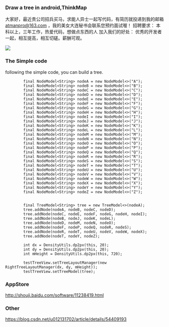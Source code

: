 ### Draw a tree in android,ThinkMap

大家好，最近贵公司招兵买马，求能人异士一起写代码，有简历就投递到我的邮箱 atmanpro@163.com ，我的美女大连秘书会联系您预约面试喔！
招聘要求：
本科以上，三年工作，热爱代码，想做点东西的人
加入我们的好处：
优秀的开发者一起，相互提高，相互切磋。薪酬可观。

<image src="./info2.png"/>

### The Simple code

following the simple code, you can build a tree.

```
        final NodeModel<String> nodeA = new NodeModel<>("A");
        final NodeModel<String> nodeB = new NodeModel<>("B");
        final NodeModel<String> nodeC = new NodeModel<>("C");
        final NodeModel<String> nodeD = new NodeModel<>("D");
        final NodeModel<String> nodeE = new NodeModel<>("E");
        final NodeModel<String> nodeF = new NodeModel<>("F");
        final NodeModel<String> nodeG = new NodeModel<>("G");
        final NodeModel<String> nodeH = new NodeModel<>("H");
        final NodeModel<String> nodeI = new NodeModel<>("I");
        final NodeModel<String> nodeJ = new NodeModel<>("J");
        final NodeModel<String> nodeK = new NodeModel<>("K");
        final NodeModel<String> nodeL = new NodeModel<>("L");
        final NodeModel<String> nodeM = new NodeModel<>("M");
        final NodeModel<String> nodeN = new NodeModel<>("N");
        final NodeModel<String> nodeO = new NodeModel<>("O");
        final NodeModel<String> nodeP = new NodeModel<>("P");
        final NodeModel<String> nodeQ = new NodeModel<>("Q");
        final NodeModel<String> nodeR = new NodeModel<>("R");
        final NodeModel<String> nodeS = new NodeModel<>("S");
        final NodeModel<String> nodeT = new NodeModel<>("T");
        final NodeModel<String> nodeU = new NodeModel<>("U");
        final NodeModel<String> nodeV = new NodeModel<>("V");
        final NodeModel<String> nodeW = new NodeModel<>("W");
        final NodeModel<String> nodeX = new NodeModel<>("X");
        final NodeModel<String> nodeY = new NodeModel<>("Y");
        final NodeModel<String> nodeZ = new NodeModel<>("Z");


        final TreeModel<String> tree = new TreeModel<>(nodeA);
        tree.addNode(nodeA, nodeB, nodeC, nodeD);
        tree.addNode(nodeC, nodeE, nodeF, nodeG, nodeH, nodeI);
        tree.addNode(nodeB, nodeJ, nodeK, nodeL);
        tree.addNode(nodeD, nodeM, nodeN, nodeO);
        tree.addNode(nodeF, nodeP, nodeQ, nodeR, nodeS);
        tree.addNode(nodeR, nodeT, nodeU, nodeV, nodeW, nodeX);
        tree.addNode(nodeT, nodeY, nodeZ);

        int dx = DensityUtils.dp2px(this, 20);
        int dy = DensityUtils.dp2px(this, 20);
        int mHeight = DensityUtils.dp2px(this, 720);
      
        testTreeView.setTreeLayoutManager(new RightTreeLayoutManager(dx, dy, mHeight));
        testTreeView.setTreeModel(tree);

```


### AppStore

http://shouji.baidu.com/software/11238419.html


### Other

https://blog.csdn.net/u012131702/article/details/54409193

